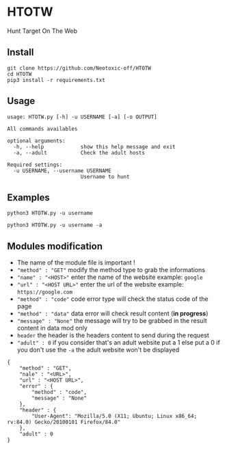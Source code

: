# HTOTW
Hunt Target On The Web

## Install
```
git clone https://github.com/Neotoxic-off/HTOTW
cd HTOTW
pip3 install -r requirements.txt
```

## Usage
```
usage: HTOTW.py [-h] -u USERNAME [-a] [-o OUTPUT]

All commands availables

optional arguments:
  -h, --help            show this help message and exit
  -a, --adult           Check the adult hosts

Required settings:
  -u USERNAME, --username USERNAME
                        Username to hunt

```

## Examples
```
python3 HTOTW.py -u username
```
```
python3 HTOTW.py -u username -a
```

## Modules modification

- The name of the module file is important !
- `"method" : "GET"` modify the method type to grab the informations
- `"name" : "<HOST>"` enter the name of the website example: `google`
- `"url" : "<HOST URL>"` enter the url of the website example: `https://google.com`
- `"method" : "code"` code error type will check the status code of the page
- `"method" : "data"` data error will check result content (**in progress**)
- `"message" : "None"` the message will try to be grabbed in the result content in data mod only
- `header` the header is the headers content to send during the request
- `"adult" : 0` if you consider that's an adult website put a 1 else put a 0
if you don't use the `-a` the adult website won't be displayed

```
{
    "method" : "GET",
    "nale" : "<URL>",
    "url" : "<HOST URL>",
    "error" : {
        "method" : "code",
        "message" : "None"
    },
    "header" : {
        "User-Agent": "Mozilla/5.0 (X11; Ubuntu; Linux x86_64; rv:84.0) Gecko/20100101 Firefox/84.0"
    },
    "adult" : 0
}
```